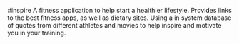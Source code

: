 #inspire
A fitness application to help start a healthier lifestyle. Provides links to the best fitness apps, as well as dietary sites. Using a in system database of quotes from different athletes and movies to help inspire and motivate you in your training.